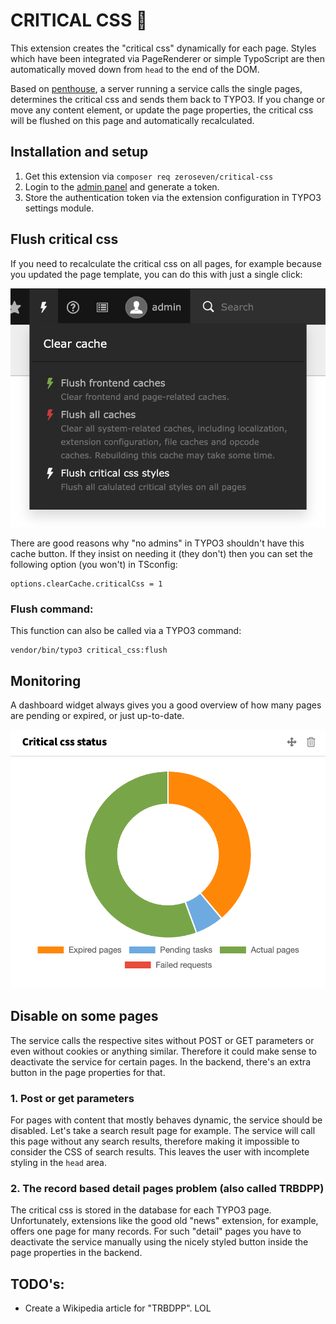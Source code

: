 # CRITICAL CSS 🚀

This extension creates the "critical css" dynamically for each page.
Styles which have been integrated via PageRenderer or simple TypoScript are then automatically moved down from `head` to the end of the DOM.

Based on [penthouse](https://github.com/pocketjoso/penthouse/tree/master), a server running a service calls the single pages, determines the critical css and sends them back to TYPO3.
If you change or move any content element, or update the page properties, the critical css will be flushed on this page and automatically recalculated.

## Installation and setup

1. Get this extension via `composer req zeroseven/critical-css`
2. Login to the [admin panel](https://ccss.zeroseven.de/admin/collections/) and generate a token.
3. Store the authentication token via the extension configuration in TYPO3 settings module.

## Flush critical css

If you need to recalculate the critical css on all pages, for example because you updated the page template, you can do this with just a single click:

![Flush critical css](Documentation/Images/flush_cache.png "Flush critical css")

There are good reasons why "no admins" in TYPO3 shouldn't have this cache button. If they insist on needing it (they don't) then you can set the following option (you won't) in TSconfig:

```
options.clearCache.criticalCss = 1
```

### Flush command:

This function can also be called via a TYPO3 command:

```
vendor/bin/typo3 critical_css:flush
```

## Monitoring

A dashboard widget always gives you a good overview of how many pages are pending or expired, or just up-to-date.

![Dashboard widget](Documentation/Images/dashboard_widget.png "Dashboard widget")

## Disable on some pages

The service calls the respective sites without POST or GET parameters or even without cookies or anything similar.
Therefore it could make sense to deactivate the service for certain pages.
In the backend, there's an extra button in the page properties for that.

### 1. Post or get parameters

For pages with content that mostly behaves dynamic, the service should be disabled.
Let's take a search result page for example. The service will call this page without any search results, therefore making it impossible to consider the CSS of search results.
This leaves the user with incomplete styling in the `head` area.

### 2. The record based detail pages problem (also called TRBDPP)

The critical css is stored in the database for each TYPO3 page.
Unfortunately, extensions like the good old "news" extension, for example, offers one page for many records.
For such "detail" pages you have to deactivate the service manually using the nicely styled button inside the page properties in the backend.

## TODO's:

* Create a Wikipedia article for "TRBDPP". LOL
